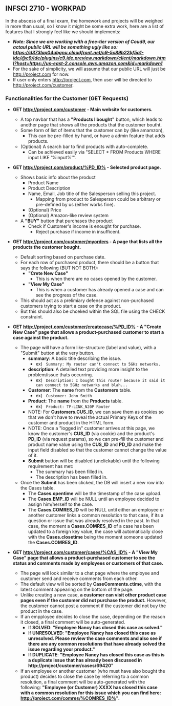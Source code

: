 ## INFSCI 2710 - WORKPAD

In the abscess of a final exam, the homework and projects will be weighed in more than usual, so I know it might be some extra work, here are a list of features that I strongly feel like we should implements:

* ___Note: Since we are working with a free-tier version of Coud9, our actaul public URL will be something ugly like so:___
___https://d373lap04ubgnu.cloudfront.net/c9-5c89b22bf5a1-ide/@c9/ide/plugins/c9.ide.preview.markdown/client/markdown.html?host=https://us-east-2.console.aws.amazon.com&id=markdown1___
* For the sake of simplicity, we will assume that our public URL will just be http://project.com for now.
* If user only enters http://project.com, then user will be directed to http://project.com/customer.

### Functionalities for the Customer (GET Requests)

- **GET http://project.com/customer - Main website for customers.**
    - A top navbar that has a __"Products I bought"__ button, which leads to another page that shows all the products that the customer boutht.
    - Some form of list of items that the customer can by (like amamzon),
      - This can be pre-filled by hand, or have a admin feature that adds products.
    - (Optional) A search bar to find products with auto-complete.
        - Can be achieved easily via "SELECT * FROM Products WHERE input LIKE '%input%'".

- **GET http://project.com/product/%PD_ID% - Selected product page.**
    - Shows basic info about the product
        - Product Name
        - Product Description
        - Name, Email, Job title of the Salesperson selling this project.
            - Mapping from product to Salesperson could be arbitrary or pre-defined by us (either works fine).
        - (Optional) Price
        - (Optional) Amazon-like review system
    - A __"BUY"__ button that purchases the product
        - Check if Customer's income is enought for purchase.
            - Reject purchase if income in insufficent.
        
- **GET http://project.com/customer/myorders - A page that lists all the products the customer bought.**
    - Default sorting based on purchase date.
    - For each row of purchased product, there should be a button that says the following (BUT NOT BOTH):
        - __"Crete New Case"__
            - This is when there are no cases opened by the customer.
        - __"View My Case"__
            - This is when a customer has already opened a case and can see the progress of the case.
    - This should act as a prelimiary defense against non-purchased customers trying to start a case on the product.
    - But this should also be chceked within the SQL file using the CHECK constraint.

- **GET http://project.com/customer/createcase/%PD_ID% - A "Create New Case" page that allows a product-purchased customer to start a case against the product.**
    - The page will have a form like-structure (label and value), with a "Submit" button at the very button.
        - __summary__: A basic title describing the issue.
            - ex) ``` Summary: My router can't connect to 5GHz networks.```
        - __description__: A detailed text providing more insight to the problem/issue thats occurring.
            - ex) ``` Description: I bought this router because it said it can connect to 5GHz networks and blah...```
        - __Customer__: The __name__ from the __Customers__ table.
            - ex) ``` Customer: John Smith```
        - __Product__: The __name__ from the __Products__ table.
            - ex) ``` Product: TP-LINK_N20P Router```
        - NOTE: For __Customers.CUS_ID__, we can save them as cookies so that 
                we don't have to reveal the actual Primary Keys of the customer 
                and product in the HTML form.
        - NOTE: Once a "logged in" customer arrives at this page, we know the 
                customer's __CUS_ID__ (via cookie) and the product's __PD_ID__ (via request params), so we can pre-fill 
                the customer and product name value using the __CUS_ID__ and __PD_ID__ 
                and make the input field disabled so that the customer cannot change the value of it.
        - __Submit__ button will be disabled (unclickable) until the following requirement has met:
            - The summary has been filled in.
            - The description has been filled in.
    - Once the __Submit__ has been clicked, the DB will insert a new row into the Cases table.
        - The __Cases.opentime__ will be the timestamp of the case upload.
        - The __Cases.EMP_ID__ will be NULL until an employee decided to assign him/herself to the case.
        - The __Cases.COMRES_ID__ will be NULL until either an employee or another 
          customer links a common resolution to that case, if its a question or 
          issue that was already resolved in the past. In that case, the moment 
          a __Cases.COMRES_ID__ of a case has been updated to a foreign key value, 
          the case will automatically close with the __Cases.closetime__ being the 
          moment someone updated the __Cases.COMRES_ID__.

- **GET http://project.com/customer/cases/%CAS_ID% - A "View My Case" page that 
  allows a product-purchased customer to see the status and comments made by 
  employees or customers of that case.**
    - The page will look similar to a chat page where the employee and customer 
      send and receive comments from each other.
    - The default view will be sorted by __CaseComments.ctime__, with the latest 
      comment appearing on the bottom of the page.
    - Unlike creating a new case, __a customer can visit other product case pages 
      even if the customer did not purchase the product.__ However, the customer 
      cannot post a comment if the customer did not buy the product in the case.
    - If an empployee decides to close the case, depending on the reason it closed, 
      a final comment will be auto-generated.
      - If __SOLVED__: __"Employee Nancy has closed this case as solved."__
      - If __UNRESOLVED__: __"Employee Nancy has closed this case as unresolved. 
        Please review the case comments and also see if there are any common resolutions 
        that have already solved the issue regarding  your product."__
      - If __DUPLICATE__: __"Employee Nancy has closed this case as this is a duplicate issue that has already been discussed in http://project/customer/cases/69420"__
    - If an employee or another customer (who must have also bought the product) 
      decides to close the case by referring to a common resolution, a final comment 
      will be auto-generated with the following: __"Employee (or Customer) XXXX has
      closed this case with a common resolution for this issue which you can find 
      here: http://project.com/comres/%COMRES_ID%".__


<!---
    -- A case is created by a customer who has purchased a product.
    -- A case cannot be opened by a customer who has not bought the product.
    -- An employee will first check for new cases, and assign him/herself if there is one.
    -- An employee will close the case when deemed finished or solved.
    -- (Optional) For a case that already has a resolution posted, an employee can
    --            link this case to the resolution without commenting and closing the case immediately.
    -- .summary: A basic title for the case (ex. "Wifi isn't working on my device").
    -- .description: The detailed text the customer complains about.
    -- .opentime: When the customer first posted the case.
    -- .closetime: When the employee last closed this case.
CREATE TABLE Cases (
	CAS_ID      int      NOT NULL AUTO_INCREMENT,

	summary     text     NOT NULL,
	description text     NOT NULL,
	opentime    datetime NOT NULL,
	closetime   datetime,

	CUS_ID      int      NOT NULL,
	EMP_ID      int,
	PD_ID       int      NOT NULL,
	COMRES_ID   int,
	PRIMARY KEY (CAS_ID),
	FOREIGN KEY (CUS_ID) REFERENCES Customers(CUS_ID),
	FOREIGN KEY (EMP_ID) REFERENCES Employee(EMP_ID),
	FOREIGN KEY (PD_ID) REFERENCES Products(PD_ID),
	FOREIGN KEY (COMRES_ID) REFERENCES CommonResolutions(COMRES_ID)
);
-->